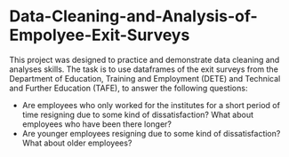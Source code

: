 # Data-Cleaning-and-Analysis-of-Empolyee-Exit-Surveys
This project was designed to practice and demonstrate data cleaning and analyses skills. The task is to use dataframes of the exit surveys from the Department of Education, Training and Employment (DETE) and Technical and Further Education (TAFE), to answer the following questions:  
* Are employees who only worked for the institutes for a short period of time resigning due to some kind of dissatisfaction? What about employees who have been there longer?  
* Are younger employees resigning due to some kind of dissatisfaction? What about older employees?
